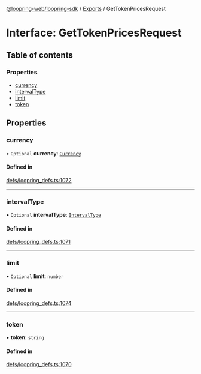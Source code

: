[@loopring-web/loopring-sdk](../README.md) / [Exports](../modules.md) / GetTokenPricesRequest

# Interface: GetTokenPricesRequest

## Table of contents

### Properties

- [currency](GetTokenPricesRequest.md#currency)
- [intervalType](GetTokenPricesRequest.md#intervaltype)
- [limit](GetTokenPricesRequest.md#limit)
- [token](GetTokenPricesRequest.md#token)

## Properties

### currency

• `Optional` **currency**: [`Currency`](../enums/Currency.md)

#### Defined in

[defs/loopring_defs.ts:1072](https://github.com/Loopring/loopring_sdk/blob/fd60be9/src/defs/loopring_defs.ts#L1072)

___

### intervalType

• `Optional` **intervalType**: [`IntervalType`](../enums/IntervalType.md)

#### Defined in

[defs/loopring_defs.ts:1071](https://github.com/Loopring/loopring_sdk/blob/fd60be9/src/defs/loopring_defs.ts#L1071)

___

### limit

• `Optional` **limit**: `number`

#### Defined in

[defs/loopring_defs.ts:1074](https://github.com/Loopring/loopring_sdk/blob/fd60be9/src/defs/loopring_defs.ts#L1074)

___

### token

• **token**: `string`

#### Defined in

[defs/loopring_defs.ts:1070](https://github.com/Loopring/loopring_sdk/blob/fd60be9/src/defs/loopring_defs.ts#L1070)
